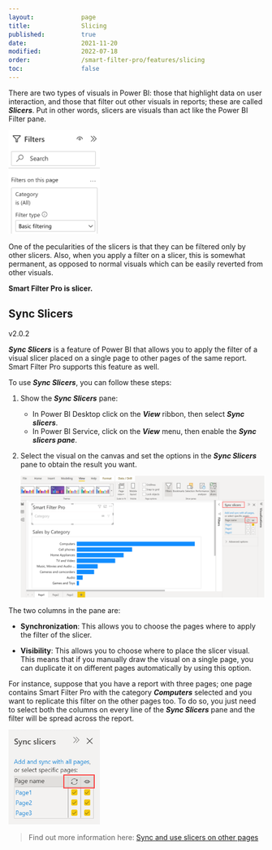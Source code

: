 ```yaml
---
layout:             page
title:              Slicing
published:          true
date:               2021-11-20
modified:           2022-07-18
order:              /smart-filter-pro/features/slicing
toc:                false
---
```


There are two types of visuals in Power BI: those that highlight data on user interaction, and those that filter out other visuals in reports; these are called ***Slicers***. Put in other words, slicers are visuals than act like the Power BI Filter pane. 

<img src="images/filter-pane.png" width="180">

One of the pecularities of the slicers is that they can be filtered only by other slicers. Also, when you apply a filter on a slicer, this is somewhat permanent, as opposed to normal visuals which can be easily reverted from other visuals.

**Smart Filter Pro is slicer.**

## Sync Slicers
<div class="badge version lc" title="Available from version 2.0.2">v2.0.2</div>

***Sync Slicers*** is a feature of Power BI that allows you to apply the filter of a visual slicer placed on a single page to other pages of the same report. Smart Filter Pro supports this feature as well. 

To use ***Sync Slicers***, you can follow these steps:

1. Show the ***Sync Slicers*** pane:
    - In Power BI Desktop click on the ***View*** ribbon, then select ***Sync slicers***.
    - In Power BI Service, click on the ***View*** menu, then enable the ***Sync slicers pane***.

2. Select the visual on the canvas and set the options in the ***Sync Slicers*** pane to obtain the result you want.

    <img src="images/sync-slicers-1.png" width="850">   

The two columns in the pane are: 

- **Synchronization**: This allows you to choose the pages where to apply the filter of the slicer. 

- **Visibility**: This allows you to choose where to place the slicer visual. This means that if you manually draw the visual on a single page, you can duplicate it on different pages automatically by using this option.

For instance, suppose that you have a report with three pages; one page contains Smart Filter Pro with the category ***Computers*** selected and you want to replicate this filter on the other pages too. To do so, you just need to select both the columns on every line of the ***Sync Slicers*** pane and the filter will be spread across the report.

<img src="images/sync-slicers-2.png" width="180">   

> Find out more information here: [Sync and use slicers on other pages](https://docs.microsoft.com/en-us/power-bi/visuals/power-bi-visualization-slicers#sync-and-use-slicers-on-other-pages)